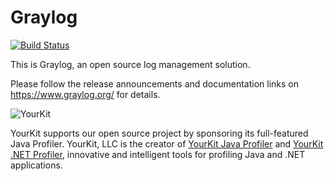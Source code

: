 # Graylog

[![Build Status](https://travis-ci.org/Graylog2/graylog2-server.svg?branch=master)](https://travis-ci.org/Graylog2/graylog2-server)

This is Graylog, an open source log management solution.

Please follow the release announcements and documentation links on https://www.graylog.org/ for details.

![YourKit](https://s3.amazonaws.com/graylog2public/images/yourkit.png)

YourKit supports our open source project by sponsoring its full-featured Java Profiler. YourKit, LLC is the creator of [YourKit Java Profiler](http://www.yourkit.com/java/profiler/index.jsp) and [YourKit .NET Profiler](http://www.yourkit.com/.net/profiler/index.jsp), innovative and intelligent tools for profiling Java and .NET applications.
